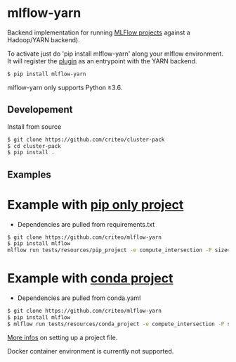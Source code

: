 # mlflow-yarn

Backend implementation for running [MLFlow projects](https://www.mlflow.org/docs/latest/projects.html) against a Hadoop/YARN backend).

To activate just do 'pip install mlflow-yarn' along your mlflow environment. It will register the [plugin](https://www.mlflow.org/docs/latest/plugins.html) as an entrypoint with the YARN backend. 

```bash
$ pip install mlflow-yarn
```

mlflow-yarn only supports Python ≥3.6.

## Developement

Install from source

```bash
$ git clone https://github.com/criteo/cluster-pack
$ cd cluster-pack
$ pip install .
```

## Examples

# Example with [pip only project](https://github.com/criteo/mlflow-yarn/tree/master/tests/resources/pip_project)

- Dependencies are pulled from requirements.txt

```bash
$ git clone https://github.com/criteo/mlflow-yarn
$ pip install mlflow
mlflow run tests/resources/pip_project -e compute_intersection -P size=10000 --backend yarn
```

# Example with [conda project](https://github.com/criteo/mlflow-yarn/tree/master/tests/resources/conda_project)

- Dependencies are pulled from conda.yaml

```bash
$ git clone https://github.com/criteo/mlflow-yarn
$ pip install mlflow
$ mlflow run tests/resources/conda_project -e compute_intersection -P size=10000 --backend yarn
```

[More infos](https://www.mlflow.org/docs/latest/projects.html#mlproject-file) on setting up a project file.

Docker container environment is currently not supported.